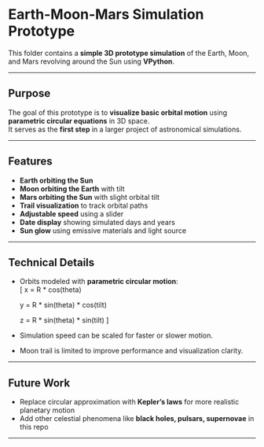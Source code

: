 # Earth-Moon-Mars Simulation Prototype 

This folder contains a **simple 3D prototype simulation** of the Earth, Moon, and Mars revolving around the Sun using **VPython**.  

---

## Purpose
The goal of this prototype is to **visualize basic orbital motion** using **parametric circular equations** in 3D space.  
It serves as the **first step** in a larger project of astronomical simulations.

---

## Features
- **Earth orbiting the Sun**  
- **Moon orbiting the Earth** with tilt  
- **Mars orbiting the Sun** with slight orbital tilt  
- **Trail visualization** to track orbital paths  
- **Adjustable speed** using a slider  
- **Date display** showing simulated days and years  
- **Sun glow** using emissive materials and light source  

---

## Technical Details
- Orbits modeled with **parametric circular motion**:  
  \[
     x = R * cos(theta)
  
     y = R * sin(theta) * cos(tilt)
  
     z = R * sin(theta) * sin(tilt)
  \]  
- Simulation speed can be scaled for faster or slower motion.  
- Moon trail is limited to improve performance and visualization clarity.  

---

## Future Work
- Replace circular approximation with **Kepler’s laws** for more realistic planetary motion  
- Add other celestial phenomena like **black holes, pulsars, supernovae** in this repo  

---


